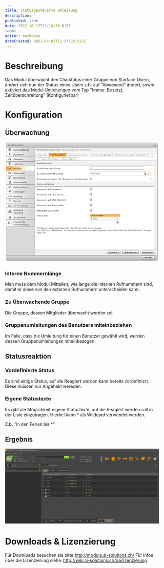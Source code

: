 ```yaml
---
title: Statusgesteuerte Umleitung
description: 
published: true
date: 2022-10-17T12:14:35.615Z
tags: 
editor: markdown
dateCreated: 2021-04-07T11:37:23.912Z
---
```


# Beschreibung
Das Modul überwacht den Chatstatus einer Gruppe von Starface Usern, ändert sich nun der Status eines Users z.b. auf "Abwesend" ändert, sowie aktiviert das Modul Umleitungen vom Typ "Immer, Besetzt, Zeitüberschreitung" (Konfigurierbar) 
# Konfiguration
## Überwachung
![stateredirect](/uploads/stateredirect/stateredirect-1.png "stateredirect-1")
### Interne Nummernlänge
Man muss dem Modul Mitteilen, wie lange die internen Rufnummern sind, damit er diese von den externen Rufnummern unterscheiden kann.

### Zu Überwachende Gruppe
Die Gruppe, dessen Mitglieder überwacht werden soll

### Gruppenumleitungen des Benutzers miteinbeziehen 	
Im Falle, dass die Umleitung für einen Benutzer gewählt wird, werden dessen Gruppenumleitungen miteinbezogen.

## Statusreaktion
### Vordefinierte Status
Es sind einige Status, auf die Reagiert werden kann bereits vordefiniert. Diese müssen nur Angehakt wereden.

### Eigene Statustexte
Es gibt die Möglichkeit eigene Statustexte, auf die Reagiert werden soll in der Liste einzutragen.
Hierbei kann * als Wildcard verwendet werden.

Z.b. "In den Ferien bis \*"

## Ergebnis
![stateredirect](/uploads/stateredirect/stateredirect-2.gif "stateredirect-2")
# Downloads & Lizenzierung
Für Downloads besuchen sie bitte http://module.si-solutions.ch/
Für Infos über die Lizenzierung siehe: http://wiki.si-solutions.ch/de/lizenzierung